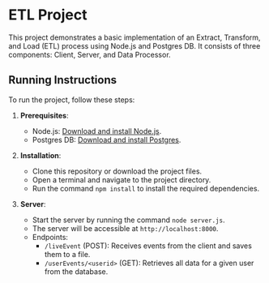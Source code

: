 

# ETL Project

This project demonstrates a basic implementation of an Extract, Transform, and Load (ETL) process using Node.js and Postgres DB. It consists of three components: Client, Server, and Data Processor.

## Running Instructions

To run the project, follow these steps:

1. **Prerequisites**:
   - Node.js: [Download and install Node.js](https://nodejs.org/).
   - Postgres DB: [Download and install Postgres](https://www.postgresql.org/download/).

2. **Installation**:
   - Clone this repository or download the project files.
   - Open a terminal and navigate to the project directory.
   - Run the command `npm install` to install the required dependencies.

3. **Server**:
   - Start the server by running the command `node server.js`.
   - The server will be accessible at `http://localhost:8000`.
   - Endpoints:
     - `/liveEvent` (POST): Receives events from the client and saves them to a file.
     - `/userEvents/<userid>` (GET): Retrieves all data for a given user from the database.
